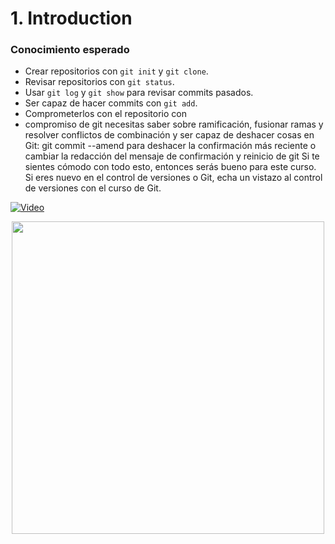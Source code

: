 # 1. Introduction #

### Conocimiento esperado ###

- Crear repositorios con `git init` y `git clone`.
- Revisar repositorios con `git status`.
- Usar `git log` y `git show` para revisar commits pasados.
- Ser capaz de hacer commits con `git add`.
- Comprometerlos con el repositorio con 
- compromiso de git necesitas saber sobre ramificación, fusionar ramas y resolver conflictos de combinación y ser capaz de deshacer cosas en Git: git commit --amend para deshacer la confirmación más reciente o cambiar la redacción del mensaje de confirmación y reinicio de git Si te sientes cómodo con todo esto, entonces serás bueno para este curso. Si eres nuevo en el control de versiones o Git, echa un vistazo al control de versiones con el curso de Git.

[![Video](http://img.youtube.com/vi/SBUOhyXcR1Q/maxresdefault.jpg)](https://www.youtube.com/watch?v=SBUOhyXcR1Q)


<p align="center">
  <img src="[![Video](http://img.youtube.com/vi/SBUOhyXcR1Q/maxresdefault.jpg)](https://www.youtube.com/watch?v=SBUOhyXcR1Q)"  width="500">
</p>
